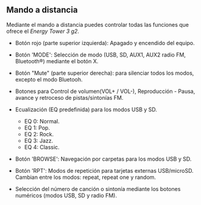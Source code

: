 ## Mando a distancia

Mediante el mando a distancia puedes controlar todas las funciones que ofrece el *Energy Tower 3 g2*.

* Botón rojo (parte superior izquierda): Apagado y encendido del equipo.

* Botón 'MODE': Selección de modo (USB, SD, AUX1, AUX2 radio FM, Bluetooth®) mediante el botón X.

* Botón "Mute" (parte superior derecha):  para silenciar todos los modos, excepto el modo Bluetooh.

* Botones para Control de volumen(VOL+ / VOL-), Reproducción - Pausa, avance y retroceso de pistas/sintonías FM.

* Ecualización (EQ predefinida) para los modos USB y SD.
    * EQ 0: Normal.
    * EQ 1: Pop.
    * EQ 2: Rock.
    * EQ 3: Jazz.
    * EQ 4: Classic.

* Botón 'BROWSE': Navegación por carpetas para los modos USB y SD.

* Botón 'RPT': Modos de repetición para tarjetas externas USB/microSD. Cambian entre los modos: repeat, repeat one y random.

* Selección del número de canción o sintonía mediante los botones numéricos (modos USB, SD y radio FM).









